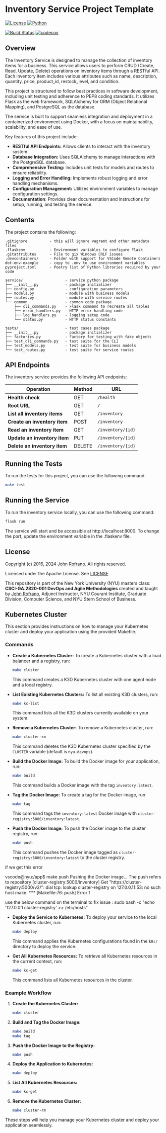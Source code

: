 # Inventory Service Project Template

[![License](https://img.shields.io/badge/License-Apache_2.0-blue.svg)](https://opensource.org/licenses/Apache-2.0)
[![Python](https://img.shields.io/badge/Language-Python-blue.svg)](https://python.org/)

[![Build Status](https://github.com/CSCI-GA-2820-SU24-001/inventory/actions/workflows/ci.yml/badge.svg)](https://github.com/CSCI-GA-2820-SU24-001/inventory/actions)
[![codecov](https://codecov.io/gh/CSCI-GA-2820-SU24-001/inventory/graph/badge.svg?token=VR1EUO1UBG)](https://codecov.io/gh/CSCI-GA-2820-SU24-001/inventory)

## Overview

The Inventory Service is designed to manage the collection of inventory items for a business. This service allows users to perform CRUD (Create, Read, Update, Delete) operations on inventory items through a RESTful API. Each inventory item includes various attributes such as name, description, quantity, price, product_id, restock_level, and condition.


This project is structured to follow best practices in software development, including unit testing and adherence to PEP8 coding standards. It utilizes Flask as the web framework, SQLAlchemy for ORM (Object Relational Mapping), and PostgreSQL as the database.

The service is built to support seamless integration and deployment in a containerized environment using Docker, with a focus on maintainability, scalability, and ease of use.

Key features of this project include:

- **RESTful API Endpoints:** Allows clients to interact with the inventory system.
- **Database Integration:** Uses SQLAlchemy to manage interactions with the PostgreSQL database.
- **Comprehensive Testing:** Includes unit tests for models and routes to ensure reliability.
- **Logging and Error Handling:** Implements robust logging and error handling mechanisms.
- **Configuration Management:** Utilizes environment variables to manage configuration settings.
- **Documentation:** Provides clear documentation and instructions for setup, running, and testing the service.

## Contents

The project contains the following:

```text
.gitignore          - this will ignore vagrant and other metadata files
.flaskenv           - Environment variables to configure Flask
.gitattributes      - File to gix Windows CRLF issues
.devcontainers/     - Folder with support for VSCode Remote Containers
dot-env-example     - copy to .env to use environment variables
pyproject.toml      - Poetry list of Python libraries required by your code

service/                   - service python package
├── __init__.py            - package initializer
├── config.py              - configuration parameters
├── models.py              - module with business models
├── routes.py              - module with service routes
└── common                 - common code package
    ├── cli_commands.py    - Flask command to recreate all tables
    ├── error_handlers.py  - HTTP error handling code
    ├── log_handlers.py    - logging setup code
    └── status.py          - HTTP status constants

tests/                     - test cases package
├── __init__.py            - package initializer
├── factories.py           - Factory for testing with fake objects
├── test_cli_commands.py   - test suite for the CLI
├── test_models.py         - test suite for business models
└── test_routes.py         - test suite for service routes
```

## API Endpoints

The inventory service provides the following API endpoints:

| Operation                    | Method | URL                           |
|------------------------------|--------|-------------------------------|
| **Health check**             | GET    | `/health`                     |
| **Root URL**                 | GET    | `/`                           |
| **List all inventory items** | GET    | `/inventory`                  |
| **Create an inventory item** | POST   | `/inventory`                  |
| **Read an inventory item**   | GET    | `/inventory/{id}`             |
| **Update an inventory item** | PUT    | `/inventory/{id}`             |
| **Delete an inventory item** | DELETE | `/inventory/{id}`             |

## Running the Tests

To run the tests for this project, you can use the following command:

```bash
make test
```

## Running the Service

To run the inventory service locally, you can use the following command:

```bash
flask run
```

The service will start and be accessible at http://localhost:8000. To change the port, update the environment variable in the .flaskenv file.

## License

Copyright (c) 2016, 2024 [John Rofrano](https://www.linkedin.com/in/JohnRofrano/). All rights reserved.

Licensed under the Apache License. See [LICENSE](LICENSE)

This repository is part of the New York University (NYU) masters class: **CSCI-GA.2820-001 DevOps and Agile Methodologies** created and taught by [John Rofrano](https://cs.nyu.edu/~rofrano/), Adjunct Instructor, NYU Courant Institute, Graduate Division, Computer Science, and NYU Stern School of Business.

## Kubernetes Cluster

This section provides instructions on how to manage your Kubernetes cluster and deploy your application using the provided Makefile.

### Commands

- **Create a Kubernetes Cluster:**
  To create a Kubernetes cluster with a load balancer and a registry, run:
  ```sh
  make cluster
  ```
  This command creates a K3D Kubernetes cluster with one agent node and a local registry.

- **List Existing Kubernetes Clusters:**
  To list all existing K3D clusters, run:
  ```sh
  make kc-list
  ```
  This command lists all the K3D clusters currently available on your system.

- **Remove a Kubernetes Cluster:**
  To remove a Kubernetes cluster, run:
  ```sh
  make cluster-rm
  ```
  This command deletes the K3D Kubernetes cluster specified by the `CLUSTER` variable (default is `nyu-devops`).

- **Build the Docker Image:**
  To build the Docker image for your application, run:
  ```sh
  make build
  ```
  This command builds a Docker image with the tag `inventory:latest`.

- **Tag the Docker Image:**
  To create a tag for the Docker image, run:
  ```sh
  make tag
  ```
  This command tags the `inventory:latest` Docker image with `cluster-registry:5000/inventory:latest`.

- **Push the Docker Image:**
  To push the Docker image to the cluster registry, run:
  ```sh
  make push
  ```
  This command pushes the Docker image tagged as `cluster-registry:5000/inventory:latest` to the cluster registry.

if we get this error 

vscode@nyu:/app$ make push
Pushing the Docker image...
The push refers to repository [cluster-registry:5000/inventory]
Get "https://cluster-registry:5000/v2/": dial tcp: lookup cluster-registry on 127.0.0.11:53: no such host
make: *** [Makefile:76: push] Error 1

use the below command on the terminal to fix issue :
sudo bash -c "echo '127.0.0.1    cluster-registry' >> /etc/hosts"

- **Deploy the Service to Kubernetes:**
  To deploy your service to the local Kubernetes cluster, run:
  ```sh
  make deploy
  ```
  This command applies the Kubernetes configurations found in the `k8s/` directory to deploy the service.

- **Get All Kubernetes Resources:**
  To retrieve all Kubernetes resources in the current context, run:
  ```sh
  make kc-get
  ```
  This command lists all Kubernetes resources in the cluster.

### Example Workflow

1. **Create the Kubernetes Cluster:**
   ```sh
   make cluster
   ```

2. **Build and Tag the Docker Image:**
   ```sh
   make build
   make tag
   ```

3. **Push the Docker Image to the Registry:**
   ```sh
   make push
   ```

4. **Deploy the Application to Kubernetes:**
   ```sh
   make deploy
   ```

5. **List All Kubernetes Resources:**
   ```sh
   make kc-get
   ```

6. **Remove the Kubernetes Cluster:**
   ```sh
   make cluster-rm
   ```

These steps will help you manage your Kubernetes cluster and deploy your application seamlessly.
